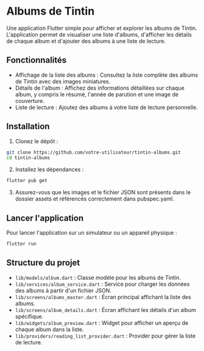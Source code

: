 # Albums de Tintin

Une application Flutter simple pour afficher et explorer les albums de Tintin. L'application permet de visualiser une liste d'albums, d'afficher les détails de chaque album et d'ajouter des albums à une liste de lecture.

## Fonctionnalités

- Affichage de la liste des albums : Consultez la liste complète des albums de Tintin avec des images miniatures.
- Détails de l'album : Affichez des informations détaillées sur chaque album, y compris le résumé, l'année de parution et une image de couverture.
- Liste de lecture : Ajoutez des albums à votre liste de lecture personnelle.

## Installation

1. Clonez le dépôt :

```sh
git clone https://github.com/votre-utilisateur/tintin-albums.git
cd tintin-albums
```

2. Installez les dépendances :

```sh
flutter pub get
```

3. Assurez-vous que les images et le fichier JSON sont présents dans le dossier assets et référencés correctement dans pubspec.yaml.

## Lancer l'application

Pour lancer l'application sur un simulateur ou un appareil physique :

```sh
flutter run
```

## Structure du projet

- `lib/models/album.dart` : Classe modèle pour les albums de Tintin.
- `lib/services/album_service.dart` : Service pour charger les données des albums à partir d'un fichier JSON.
- `lib/screens/albums_master.dart` : Écran principal affichant la liste des albums.
- `lib/screens/album_details.dart` : Écran affichant les détails d'un album spécifique.
- `lib/widgets/album_preview.dart` : Widget pour afficher un aperçu de chaque album dans la liste.
- `lib/providers/reading_list_provider.dart` : Provider pour gérer la liste de lecture.
